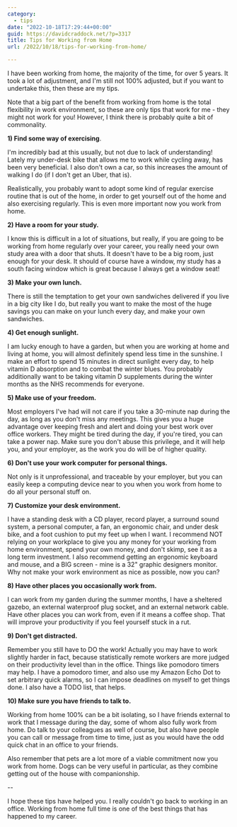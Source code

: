 ```yaml
---
category:
  - tips
date: "2022-10-18T17:29:44+00:00"
guid: https://davidcraddock.net/?p=3317
title: Tips for Working from Home
url: /2022/10/18/tips-for-working-from-home/

---
```

I have been working from home, the majority of the time, for over 5 years. It took a lot of adjustment, and I'm still not 100% adjusted, but if you want to undertake this, then these are my tips.

Note that a big part of the benefit from working from home is the total flexibility in work environment, so these are only tips that work for me - they might not work for you! However, I think there is probably quite a bit of commonality.

**1) Find some way of exercising**.

I'm incredibly bad at this usually, but not due to lack of understanding! Lately my under-desk bike that allows me to work while cycling away, has been very beneficial. I also don't own a car, so this increases the amount of walking I do (if I don't get an Uber, that is).

Realistically, you probably want to adopt some kind of regular exercise routine that is out of the home, in order to get yourself out of the home and also exercising regularly. This is even more important now you work from home.

**2) Have a room for your study.**

I know this is difficult in a lot of situations, but really, if you are going to be working from home regularly over your career, you really need your own study area with a door that shuts. It doesn't have to be a big room, just enough for your desk. It should of course have a window, my study has a south facing window which is great because I always get a window seat!

**3) Make your own lunch.**

There is still the temptation to get your own sandwiches delivered if you live in a big city like I do, but really you want to make the most of the huge savings you can make on your lunch every day, and make your own sandwiches.

**4) Get enough sunlight.**

I am lucky enough to have a garden, but when you are working at home and living at home, you will almost definitely spend less time in the sunshine. I make an effort to spend 15 minutes in direct sunlight every day, to help vitamin D absorption and to combat the winter blues. You probably additionally want to be taking vitamin D supplements during the winter months as the NHS recommends for everyone.

**5) Make use of your freedom.**

Most employers I've had will not care if you take a 30-minute nap during the day, as long as you don't miss any meetings. This gives you a huge advantage over keeping fresh and alert and doing your best work over office workers. They might be tired during the day, if you're tired, you can take a power nap. Make sure you don't abuse this privilege, and it will help you, and your employer, as the work you do will be of higher quality.

**6) Don't use your work computer for personal things.**

Not only is it unprofessional, and traceable by your employer, but you can easily keep a computing device near to you when you work from home to do all your personal stuff on.

**7) Customize your desk environment.**

I have a standing desk with a CD player, record player, a surround sound system, a personal computer, a fan, an ergonomic chair, and under desk bike, and a foot cushion to put my feet up when I want. I recommend NOT relying on your workplace to give you any money for your working from home environment, spend your own money, and don't skimp, see it as a long term investment. I also recommend getting an ergonomic keyboard and mouse, and a BIG screen - mine is a 32" graphic designers monitor. Why not make your work environment as nice as possible, now you can?

**8) Have other places you occasionally work from.**

I can work from my garden during the summer months, I have a sheltered gazebo, an external waterproof plug socket, and an external network cable. Have other places you can work from, even if it means a coffee shop. That will improve your productivity if you feel yourself stuck in a rut.

**9) Don't get distracted.**

Remember you still have to DO the work! Actually you may have to work slightly harder in fact, because statistically remote workers are more judged on their productivity level than in the office. Things like pomodoro timers may help. I have a pomodoro timer, and also use my Amazon Echo Dot to set arbitrary quick alarms, so I can impose deadlines on myself to get things done. I also have a TODO list, that helps.

**10) Make sure you have friends to talk to.**

Working from home 100% can be a bit isolating, so I have friends external to work that I message during the day, some of whom also fully work from home. Do talk to your colleagues as well of course, but also have people you can call or message from time to time, just as you would have the odd quick chat in an office to your friends.

Also remember that pets are a lot more of a viable commitment now you work from home. Dogs can be very useful in particular, as they combine getting out of the house with companionship.

--

I hope these tips have helped you. I really couldn't go back to working in an office. Working from home full time is one of the best things that has happened to my career.
